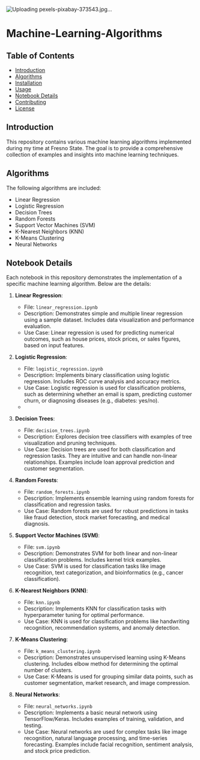 ![Uploading pexels-pixabay-373543.jpg…]()


# Machine-Learning-Algorithms

## Table of Contents
- [Introduction](#introduction)
- [Algorithms](#algorithms)
- [Installation](#installation)
- [Usage](#usage)
- [Notebook Details](#notebook-details)
- [Contributing](#contributing)
- [License](#license)

## Introduction
This repository contains various machine learning algorithms implemented during my time at Fresno State. The goal is to provide a comprehensive collection of examples and insights into machine learning techniques.

## Algorithms
The following algorithms are included:
- Linear Regression
- Logistic Regression
- Decision Trees
- Random Forests
- Support Vector Machines (SVM)
- K-Nearest Neighbors (KNN)
- K-Means Clustering
- Neural Networks

## Notebook Details
Each notebook in this repository demonstrates the implementation of a specific machine learning algorithm. Below are the details:

1. **Linear Regression**:
   - File: `linear_regression.ipynb`
   - Description: Demonstrates simple and multiple linear regression using a sample dataset. Includes data visualization and performance evaluation.
   - Use Case: Linear regression is used for predicting numerical outcomes, such as house prices, stock prices, or sales figures, based on input features.

2. **Logistic Regression**:
   - File: `logistic_regression.ipynb`
   - Description: Implements binary classification using logistic regression. Includes ROC curve analysis and accuracy metrics.
   - Use Case: Logistic regression is used for classification problems, such as determining whether an email is spam, predicting customer churn, or diagnosing diseases (e.g., diabetes: yes/no).
   - 
3. **Decision Trees**:
   - File: `decision_trees.ipynb`
   - Description: Explores decision tree classifiers with examples of tree visualization and pruning techniques.
   - Use Case: Decision trees are used for both classification and regression tasks. They are intuitive and can handle non-linear relationships. Examples include loan approval prediction and customer segmentation.

4. **Random Forests**:
   - File: `random_forests.ipynb`
   - Description: Implements ensemble learning using random forests for classification and regression tasks.
   - Use Case: Random forests are used for robust predictions in tasks like fraud detection, stock market forecasting, and medical diagnosis.

5. **Support Vector Machines (SVM)**:
   - File: `svm.ipynb`
   - Description: Demonstrates SVM for both linear and non-linear classification problems. Includes kernel trick examples.
   - Use Case: SVM is used for classification tasks like image recognition, text categorization, and bioinformatics (e.g., cancer classification).

6. **K-Nearest Neighbors (KNN)**:
   - File: `knn.ipynb`
   - Description: Implements KNN for classification tasks with hyperparameter tuning for optimal performance.
   - Use Case: KNN is used for classification problems like handwriting recognition, recommendation systems, and anomaly detection.

7. **K-Means Clustering**:
   - File: `k_means_clustering.ipynb`
   - Description: Demonstrates unsupervised learning using K-Means clustering. Includes elbow method for determining the optimal number of clusters.
   - Use Case: K-Means is used for grouping similar data points, such as customer segmentation, market research, and image compression.

8. **Neural Networks**:
   - File: `neural_networks.ipynb`
   - Description: Implements a basic neural network using TensorFlow/Keras. Includes examples of training, validation, and testing.
   - Use Case: Neural networks are used for complex tasks like image recognition, natural language processing, and time-series forecasting. Examples include facial recognition, sentiment analysis, and stock price prediction.
